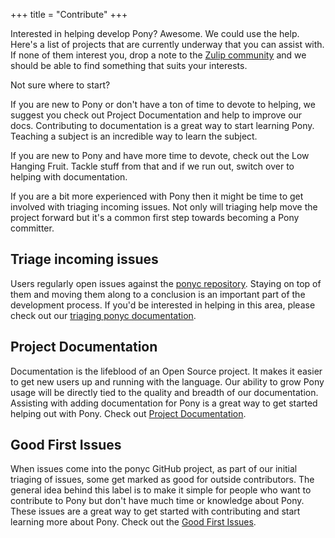 +++
title = "Contribute"
+++

Interested in helping develop Pony? Awesome. We could use the help. Here's a list of projects that are currently underway that you can assist with. If none of them interest you, drop a note to the [Zulip community](https://ponylang.zulipchat.com) and we should be able to find something that suits your interests.

Not sure where to start?

If you are new to Pony or don't have a ton of time to devote to helping, we suggest you check out Project Documentation and help to improve our docs. Contributing to documentation is a great way to start learning Pony. Teaching a subject is an incredible way to learn the subject.

If you are new to Pony and have more time to devote, check out the Low Hanging Fruit. Tackle stuff from that and if we run out, switch over to helping with documentation.

If you are a bit more experienced with Pony then it might be time to get involved with triaging incoming issues. Not only will triaging help move the project forward but it's a common first step towards becoming a Pony committer.

## Triage incoming issues

Users regularly open issues against the [ponyc repository](https://github.com/ponylang/ponyc/issues). Staying on top of them and moving them along to a conclusion is an important part of the development process. If you'd be interested in helping in this area, please check out our [triaging ponyc documentation](triage).

## Project Documentation

Documentation is the lifeblood of an Open Source project. It makes it easier to get new users up and running with the language. Our ability to grow Pony usage will be directly tied to the quality and breadth of our documentation. Assisting with adding documentation for Pony is a great way to get started helping out with Pony. Check out [Project Documentation](project-documentation).

## Good First Issues

When issues come into the ponyc GitHub project, as part of our initial triaging of issues, some get marked as good for outside contributors. The general idea behind this label is to make it simple for people who want to contribute to Pony but don't have much time or knowledge about Pony. These issues are a great way to get started with contributing and start learning more about Pony. Check out the [Good First Issues](https://github.com/ponylang/ponyc/issues?q=is:issue+is:open+label:%22good+first+issue%22).
